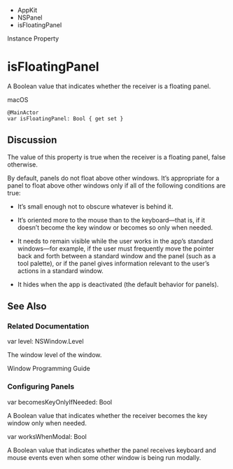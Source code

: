 

- AppKit
- NSPanel
-  isFloatingPanel 

Instance Property

# isFloatingPanel

A Boolean value that indicates whether the receiver is a floating panel.

macOS

``` source
@MainActor
var isFloatingPanel: Bool { get set }
```

## Discussion

The value of this property is true when the receiver is a floating panel, false otherwise.

By default, panels do not float above other windows. It’s appropriate for a panel to float above other windows only if all of the following conditions are true:

- It’s small enough not to obscure whatever is behind it.

- It’s oriented more to the mouse than to the keyboard—that is, if it doesn’t become the key window or becomes so only when needed.

- It needs to remain visible while the user works in the app’s standard windows—for example, if the user must frequently move the pointer back and forth between a standard window and the panel (such as a tool palette), or if the panel gives information relevant to the user’s actions in a standard window.

- It hides when the app is deactivated (the default behavior for panels).

## See Also

### Related Documentation

var level: NSWindow.Level

The window level of the window.

Window Programming Guide

### Configuring Panels

var becomesKeyOnlyIfNeeded: Bool

A Boolean value that indicates whether the receiver becomes the key window only when needed.

var worksWhenModal: Bool

A Boolean value that indicates whether the panel receives keyboard and mouse events even when some other window is being run modally.

